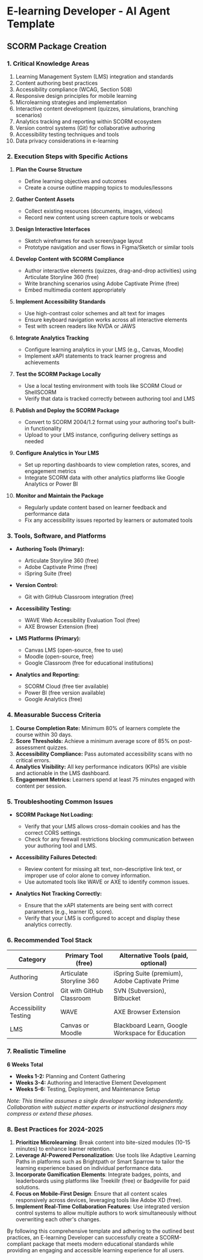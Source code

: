# E-learning Developer - AI Agent Template

## SCORM Package Creation

### 1. Critical Knowledge Areas

1. Learning Management System (LMS) integration and standards
2. Content authoring best practices
3. Accessibility compliance (WCAG, Section 508)
4. Responsive design principles for mobile learning
5. Microlearning strategies and implementation
6. Interactive content development (quizzes, simulations, branching scenarios)
7. Analytics tracking and reporting within SCORM ecosystem
8. Version control systems (Git) for collaborative authoring
9. Accessibility testing techniques and tools
10. Data privacy considerations in e-learning

### 2. Execution Steps with Specific Actions

1. **Plan the Course Structure**
   - Define learning objectives and outcomes
   - Create a course outline mapping topics to modules/lessons

2. **Gather Content Assets**
   - Collect existing resources (documents, images, videos)
   - Record new content using screen capture tools or webcams

3. **Design Interactive Interfaces**
   - Sketch wireframes for each screen/page layout
   - Prototype navigation and user flows in Figma/Sketch or similar tools

4. **Develop Content with SCORM Compliance**
   - Author interactive elements (quizzes, drag-and-drop activities) using Articulate Storyline 360 (free)
   - Write branching scenarios using Adobe Captivate Prime (free)
   - Embed multimedia content appropriately

5. **Implement Accessibility Standards**
   - Use high-contrast color schemes and alt text for images
   - Ensure keyboard navigation works across all interactive elements
   - Test with screen readers like NVDA or JAWS

6. **Integrate Analytics Tracking**
   - Configure learning analytics in your LMS (e.g., Canvas, Moodle)
   - Implement xAPI statements to track learner progress and achievements

7. **Test the SCORM Package Locally**
   - Use a local testing environment with tools like SCORM Cloud or ShellSCORM
   - Verify that data is tracked correctly between authoring tool and LMS

8. **Publish and Deploy the SCORM Package**
   - Convert to SCORM 2004/1.2 format using your authoring tool's built-in functionality
   - Upload to your LMS instance, configuring delivery settings as needed

9. **Configure Analytics in Your LMS**
   - Set up reporting dashboards to view completion rates, scores, and engagement metrics
   - Integrate SCORM data with other analytics platforms like Google Analytics or Power BI

10. **Monitor and Maintain the Package**
    - Regularly update content based on learner feedback and performance data
    - Fix any accessibility issues reported by learners or automated tools

### 3. Tools, Software, and Platforms

- **Authoring Tools (Primary):**
  - Articulate Storyline 360 (free)
  - Adobe Captivate Prime (free)
  - iSpring Suite (free)

- **Version Control:**
  - Git with GitHub Classroom integration (free)

- **Accessibility Testing:**
  - WAVE Web Accessibility Evaluation Tool (free)
  - AXE Browser Extension (free)

- **LMS Platforms (Primary):**
  - Canvas LMS (open-source, free to use)
  - Moodle (open-source, free)
  - Google Classroom (free for educational institutions)

- **Analytics and Reporting:**
  - SCORM Cloud (free tier available)
  - Power BI (free version available)
  - Google Analytics (free)

### 4. Measurable Success Criteria

1. **Course Completion Rate:** Minimum 80% of learners complete the course within 30 days.
2. **Score Thresholds:** Achieve a minimum average score of 85% on post-assessment quizzes.
3. **Accessibility Compliance:** Pass automated accessibility scans with no critical errors.
4. **Analytics Visibility:** All key performance indicators (KPIs) are visible and actionable in the LMS dashboard.
5. **Engagement Metrics:** Learners spend at least 75 minutes engaged with content per session.

### 5. Troubleshooting Common Issues

- **SCORM Package Not Loading:**
  - Verify that your LMS allows cross-domain cookies and has the correct CORS settings.
  - Check for any firewall restrictions blocking communication between your authoring tool and LMS.

- **Accessibility Failures Detected:**
  - Review content for missing alt text, non-descriptive link text, or improper use of color alone to convey information.
  - Use automated tools like WAVE or AXE to identify common issues.

- **Analytics Not Tracking Correctly:**
  - Ensure that the xAPI statements are being sent with correct parameters (e.g., learner ID, score).
  - Verify that your LMS is configured to accept and display these analytics correctly.

### 6. Recommended Tool Stack

| Category | Primary Tool (free) | Alternative Tools (paid, optional) |
|----------|--------------------|------------------------------------|
| Authoring | Articulate Storyline 360 | iSpring Suite (premium), Adobe Captivate Prime |
| Version Control | Git with GitHub Classroom | SVN (Subversion), Bitbucket |
| Accessibility Testing | WAVE | AXE Browser Extension |
| LMS | Canvas or Moodle | Blackboard Learn, Google Workspace for Education |

### 7. Realistic Timeline

**6 Weeks Total**

- **Weeks 1-2:** Planning and Content Gathering
- **Weeks 3-4:** Authoring and Interactive Element Development
- **Weeks 5-6:** Testing, Deployment, and Maintenance Setup

*Note: This timeline assumes a single developer working independently. Collaboration with subject matter experts or instructional designers may compress or extend these phases.*

### 8. Best Practices for 2024-2025

1. **Prioritize Microlearning**: Break content into bite-sized modules (10-15 minutes) to enhance learner retention.
2. **Leverage AI-Powered Personalization**: Use tools like Adaptive Learning Paths in platforms such as Brightpath or Smart Sparrow to tailor the learning experience based on individual performance data.
3. **Incorporate Gamification Elements**: Integrate badges, points, and leaderboards using platforms like Treekillr (free) or Badgeville for paid solutions.
4. **Focus on Mobile-First Design**: Ensure that all content scales responsively across devices, leveraging tools like Adobe XD (free).
5. **Implement Real-Time Collaboration Features**: Use integrated version control systems to allow multiple authors to work simultaneously without overwriting each other's changes.

By following this comprehensive template and adhering to the outlined best practices, an E-learning Developer can successfully create a SCORM-compliant package that meets modern educational standards while providing an engaging and accessible learning experience for all users.

